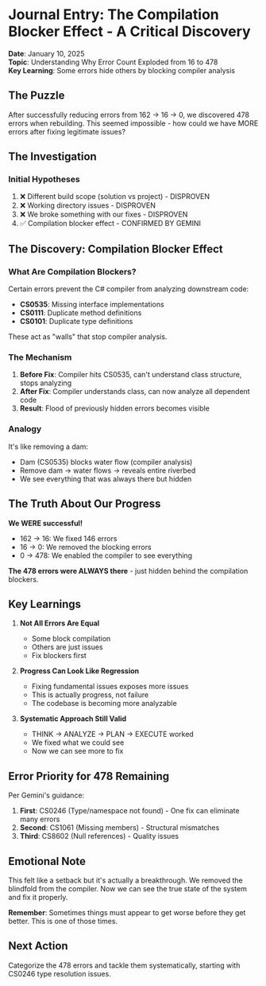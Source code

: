 # Journal Entry: The Compilation Blocker Effect - A Critical Discovery
**Date**: January 10, 2025  
**Topic**: Understanding Why Error Count Exploded from 16 to 478  
**Key Learning**: Some errors hide others by blocking compiler analysis

## The Puzzle

After successfully reducing errors from 162 → 16 → 0, we discovered 478 errors when rebuilding. This seemed impossible - how could we have MORE errors after fixing legitimate issues?

## The Investigation

### Initial Hypotheses
1. ❌ Different build scope (solution vs project) - DISPROVEN
2. ❌ Working directory issues - DISPROVEN  
3. ❌ We broke something with our fixes - DISPROVEN
4. ✅ Compilation blocker effect - CONFIRMED BY GEMINI

## The Discovery: Compilation Blocker Effect

### What Are Compilation Blockers?
Certain errors prevent the C# compiler from analyzing downstream code:
- **CS0535**: Missing interface implementations
- **CS0111**: Duplicate method definitions
- **CS0101**: Duplicate type definitions

These act as "walls" that stop compiler analysis.

### The Mechanism
1. **Before Fix**: Compiler hits CS0535, can't understand class structure, stops analyzing
2. **After Fix**: Compiler understands class, can now analyze all dependent code
3. **Result**: Flood of previously hidden errors becomes visible

### Analogy
It's like removing a dam:
- Dam (CS0535) blocks water flow (compiler analysis)
- Remove dam → water flows → reveals entire riverbed
- We see everything that was always there but hidden

## The Truth About Our Progress

**We WERE successful!**
- 162 → 16: We fixed 146 errors
- 16 → 0: We removed the blocking errors
- 0 → 478: We enabled the compiler to see everything

**The 478 errors were ALWAYS there** - just hidden behind the compilation blockers.

## Key Learnings

1. **Not All Errors Are Equal**
   - Some block compilation
   - Others are just issues
   - Fix blockers first

2. **Progress Can Look Like Regression**
   - Fixing fundamental issues exposes more issues
   - This is actually progress, not failure
   - The codebase is becoming more analyzable

3. **Systematic Approach Still Valid**
   - THINK → ANALYZE → PLAN → EXECUTE worked
   - We fixed what we could see
   - Now we can see more to fix

## Error Priority for 478 Remaining

Per Gemini's guidance:
1. **First**: CS0246 (Type/namespace not found) - One fix can eliminate many errors
2. **Second**: CS1061 (Missing members) - Structural mismatches
3. **Third**: CS8602 (Null references) - Quality issues

## Emotional Note

This felt like a setback but it's actually a breakthrough. We removed the blindfold from the compiler. Now we can see the true state of the system and fix it properly.

**Remember**: Sometimes things must appear to get worse before they get better. This is one of those times.

## Next Action

Categorize the 478 errors and tackle them systematically, starting with CS0246 type resolution issues.